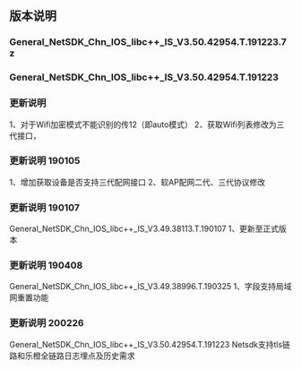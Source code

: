 
## 版本说明  ##

### General_NetSDK_Chn_IOS_libc++_IS_V3.50.42954.T.191223.7z

### General_NetSDK_Chn_IOS_libc++_IS_V3.50.42954.T.191223 ###

### 更新说明 ###
1、对于Wifi加密模式不能识别的传12（即auto模式）
2、获取Wifi列表修改为三代接口，

### 更新说明 190105 ###
1、增加获取设备是否支持三代配网接口
2、软AP配网二代、三代协议修改

### 更新说明 190107 ###
 General_NetSDK_Chn_IOS_libc++_IS_V3.49.38113.T.190107 
1、更新至正式版本

### 更新说明 190408 ###
General_NetSDK_Chn_IOS_libc++_IS_V3.49.38996.T.190325
1、字段支持局域网重置功能

### 更新说明 200226 ###
General_NetSDK_Chn_IOS_libc++_IS_V3.50.42954.T.191223
Netsdk支持tls链路和乐橙全链路日志埋点及历史需求
